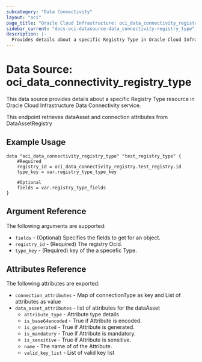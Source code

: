 ```yaml
---
subcategory: "Data Connectivity"
layout: "oci"
page_title: "Oracle Cloud Infrastructure: oci_data_connectivity_registry_type"
sidebar_current: "docs-oci-datasource-data_connectivity-registry_type"
description: |-
  Provides details about a specific Registry Type in Oracle Cloud Infrastructure Data Connectivity service
---
```


# Data Source: oci_data_connectivity_registry_type
This data source provides details about a specific Registry Type resource in Oracle Cloud Infrastructure Data Connectivity service.

This endpoint retrieves dataAsset and connection attributes from DataAssetRegistry


## Example Usage

```hcl
data "oci_data_connectivity_registry_type" "test_registry_type" {
	#Required
	registry_id = oci_data_connectivity_registry.test_registry.id
	type_key = var.registry_type_type_key

	#Optional
	fields = var.registry_type_fields
}
```

## Argument Reference

The following arguments are supported:

* `fields` - (Optional) Specifies the fields to get for an object.
* `registry_id` - (Required) The registry Ocid.
* `type_key` - (Required) key of the a specefic Type.


## Attributes Reference

The following attributes are exported:

* `connection_attributes` - Map of connectionType as key and List of attributes as value
* `data_asset_attributes` - list of attributes for the dataAsset
	* `attribute_type` - Attribute type details
	* `is_base64encoded` - True if Attribute is encoded.
	* `is_generated` - True if Attribute is generated.
	* `is_mandatory` - True if Attribute is mandatory.
	* `is_sensitive` - True if Attribute is sensitive.
	* `name` - The name of of the Attribute.
	* `valid_key_list` - List of valid key list

